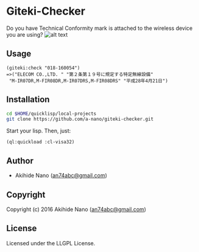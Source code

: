 # Giteki-Checker
Do you have Technical Conformity mark is attached to the wireless device you are using?
![alt text](https://github.com/a-nano/giteki-checker/tree/master/data/rei_giteki.gif)

## Usage
```common-lisp
(giteki:check "018-160054")
=>("ELECOM CO.,LTD. " "第２条第１９号に規定する特定無線設備"
 "M-IR07DR,M-FIR08DR,M-IR07DRS,M-FIR08DRS" "平成28年4月21日")
```
## Installation

```bash
cd $HOME/quicklisp/local-projects
git clone https://github.com/a-nano/giteki-checker.git
```

Start your lisp. Then, just:

```common-lisp
(ql:quickload :cl-visa32)
```
## Author

* Akihide Nano (an74abc@gmail.com)

## Copyright

Copyright (c) 2016 Akihide Nano (an74abc@gmail.com)

## License

Licensed under the LLGPL License.
